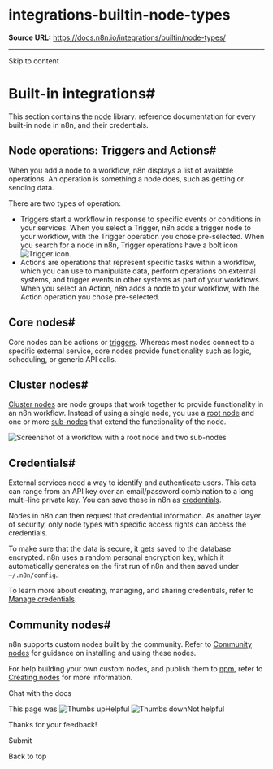 # integrations-builtin-node-types

**Source URL:** https://docs.n8n.io/integrations/builtin/node-types/

---

Skip to content 

[ ](https://github.com/n8n-io/n8n-docs/edit/main/docs/integrations/builtin/node-types.md "Edit this page")

# Built-in integrations#

This section contains the [node](../../../glossary/#node-n8n) library: reference documentation for every built-in node in n8n, and their credentials.

## Node operations: Triggers and Actions#

When you add a node to a workflow, n8n displays a list of available operations. An operation is something a node does, such as getting or sending data.

There are two types of operation:

  * Triggers start a workflow in response to specific events or conditions in your services. When you select a Trigger, n8n adds a trigger node to your workflow, with the Trigger operation you chose pre-selected. When you search for a node in n8n, Trigger operations have a bolt icon ![Trigger icon](../../../_images/common-icons/trigger.png).
  * Actions are operations that represent specific tasks within a workflow, which you can use to manipulate data, perform operations on external systems, and trigger events in other systems as part of your workflows. When you select an Action, n8n adds a node to your workflow, with the Action operation you chose pre-selected.



## Core nodes#

Core nodes can be actions or [triggers](../../../glossary/#trigger-node-n8n). Whereas most nodes connect to a specific external service, core nodes provide functionality such as logic, scheduling, or generic API calls.

## Cluster nodes#

[Cluster nodes](../../../glossary/#cluster-node-n8n) are node groups that work together to provide functionality in an n8n workflow. Instead of using a single node, you use a [root node](../../../glossary/#root-node-n8n) and one or more [sub-nodes](../../../glossary/#sub-node-n8n) that extend the functionality of the node.

![Screenshot of a workflow with a root node and two sub-nodes](../../../_images/integrations/builtin/cluster-nodes/root-sub-nodes.png)

## Credentials#

External services need a way to identify and authenticate users. This data can range from an API key over an email/password combination to a long multi-line private key. You can save these in n8n as [credentials](../../../glossary/#credential-n8n).

Nodes in n8n can then request that credential information. As another layer of security, only node types with specific access rights can access the credentials.

To make sure that the data is secure, it gets saved to the database encrypted. n8n uses a random personal encryption key, which it automatically generates on the first run of n8n and then saved under `~/.n8n/config`.

To learn more about creating, managing, and sharing credentials, refer to [Manage credentials](../../../credentials/).

## Community nodes#

n8n supports custom nodes built by the community. Refer to [Community nodes](../../community-nodes/installation/) for guidance on installing and using these nodes.

For help building your own custom nodes, and publish them to [npm](https://www.npmjs.com/), refer to [Creating nodes](../../creating-nodes/overview/) for more information.

Chat with the docs

This page was ![Thumbs up](/_images/assets/thumb_up.png)Helpful  ![Thumbs down](/_images/assets/thumb_down.png)Not helpful 

Thanks for your feedback! 

Submit 

Back to top